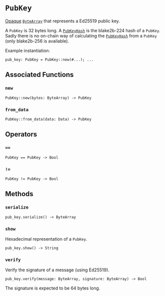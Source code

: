 # `PubKey`

[Opaque](https://en.wikipedia.org/wiki/Opaque_data_type) [`ByteArray`](./bytearray.md) that represents a Ed25519 public key.

A `PubKey` is 32 bytes long. A [`PubKeyHash`](./pubkeyhash.md) is the blake2b-224 hash of a `PubKey`. Sadly there is no on-chain way of calculating the [`PubKeyHash`](./pubkeyhash.md) from a `PubKey` (only blake2b-256 is available).

Example instantiation:

```helios
pub_key: PubKey = PubKey::new(#...); ...
```

## Associated Functions

### `new`

```helios
PubKey::new(bytes: ByteArray) -> PubKey
```

### `from_data`

```helios
PubKey::from_data(data: Data) -> PubKey
```

## Operators

### `==`

```helios
PubKey == PubKey -> Bool
```

### `!=`

```helios
PubKey != PubKey -> Bool
```

## Methods

### `serialize`

```helios
pub_key.serialize() -> ByteArray
```

### `show`

Hexadecimal representation of a `PubKey`.

```helios
pub_key.show() -> String
```

### `verify`

Verify the signature of a message (using Ed25519).

```helios
pub_key.verify(message: ByteArray, signature: ByteArray) -> Bool
```

The signature is expected to be 64 bytes long.